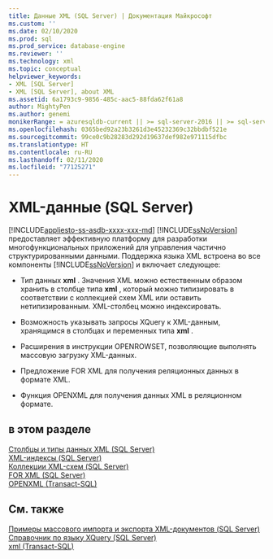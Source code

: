 ```yaml
---
title: Данные XML (SQL Server) | Документация Майкрософт
ms.custom: ''
ms.date: 02/10/2020
ms.prod: sql
ms.prod_service: database-engine
ms.reviewer: ''
ms.technology: xml
ms.topic: conceptual
helpviewer_keywords:
- XML [SQL Server]
- XML [SQL Server], about XML
ms.assetid: 6a1793c9-9856-485c-aac5-88fda62f61a8
author: MightyPen
ms.author: genemi
monikerRange: = azuresqldb-current || >= sql-server-2016 || >= sql-server-linux-2017 || = sqlallproducts-allversions
ms.openlocfilehash: 0365bed92a23b3261d3e45232369c32bbdbf521e
ms.sourcegitcommit: 99ce0c9b28283d292d19637def982e971115dfbc
ms.translationtype: HT
ms.contentlocale: ru-RU
ms.lasthandoff: 02/11/2020
ms.locfileid: "77125271"
---
```

# <a name="xml-data-sql-server"></a>XML-данные (SQL Server)
[!INCLUDE[appliesto-ss-asdb-xxxx-xxx-md](../../includes/appliesto-ss-asdb-xxxx-xxx-md.md)]
  [!INCLUDE[ssNoVersion](../../includes/ssnoversion-md.md)] предоставляет эффективную платформу для разработки многофункциональных приложений для управления частично структурированными данными. Поддержка языка XML встроена во все компоненты [!INCLUDE[ssNoVersion](../../includes/ssnoversion-md.md)] и включает следующее:  
  
-   Тип данных **xml** . Значения XML можно естественным образом хранить в столбце типа **xml** , который можно типизировать в соответствии с коллекцией схем XML или оставить нетипизированным. XML-столбец можно индексировать.  
  
-   Возможность указывать запросы XQuery к XML-данным, хранящимся в столбцах и переменных типа **xml** .  
  
-   Расширения в инструкции OPENROWSET, позволяющие выполнять массовую загрузку XML-данных.  
  
-   Предложение FOR XML для получения реляционных данных в формате XML.  
  
-   Функция OPENXML для получения данных XML в реляционном формате.  
  
## <a name="in-this-section"></a>в этом разделе  
 [Столбцы и типы данных XML (SQL Server)](../../relational-databases/xml/xml-data-type-and-columns-sql-server.md)  
 [XML-индексы (SQL Server)](../../relational-databases/xml/xml-indexes-sql-server.md)  
 [Коллекции XML-схем (SQL Server)](../../relational-databases/xml/xml-schema-collections-sql-server.md)  
 [FOR XML (SQL Server)](../../relational-databases/xml/for-xml-sql-server.md)  
 [OPENXML (Transact-SQL)](../../t-sql/functions/openxml-transact-sql.md)  
  
## <a name="related-content"></a>См. также  
 [Примеры массового импорта и экспорта XML-документов (SQL Server)](../../relational-databases/import-export/examples-of-bulk-import-and-export-of-xml-documents-sql-server.md)  
 [Справочник по языку XQuery (SQL Server)](../../xquery/xquery-language-reference-sql-server.md)  
 [xml (Transact-SQL)](../../t-sql/xml/xml-transact-sql.md)
  
